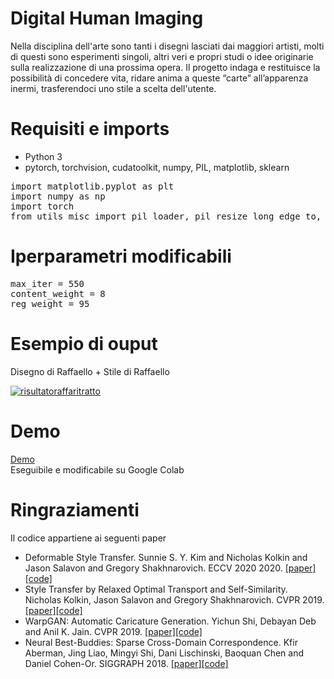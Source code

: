 # Digital Human Imaging


Nella disciplina dell'arte sono tanti i disegni lasciati dai maggiori artisti, molti di questi sono esperimenti singoli, altri veri e propri studi o idee originarie sulla realizzazione di una prossima opera.
Il progetto indaga e restituisce la possibilità di concedere vita, ridare anima a queste “carte” all’apparenza inermi, trasferendoci uno stile a scelta dell'utente.

# Requisiti e imports
<ul>
  <li>Python 3</li>
  <li>pytorch, torchvision, cudatoolkit, numpy, PIL, matplotlib, sklearn</li>
</ul>



<pre>
import matplotlib.pyplot as plt
import numpy as np
import torch
from utils_misc import pil_loader, pil_resize_long_edge_to, pil_to_tensor
</pre>


# Iperparametri modificabili
<pre>
max_iter = 550 
content_weight = 8
reg_weight = 95
</pre>


# Esempio di ouput
Disegno di Raffaello + Stile di Raffaello


<a href="https://ibb.co/k9FXzP1"><img src="https://i.ibb.co/9VjWBdt/risultatoraffaritratto.png" alt="risultatoraffaritratto" border="0"></a>


# Demo

<a href="https://colab.research.google.com/drive/1YgZwq7jPIX-_1qN3aGBdiwnr_377IeXh?usp=sharing">Demo</a>   
Eseguibile e modificabile su Google Colab




# Ringraziamenti
Il codice appartiene ai seguenti paper
<ul>
  <li>Deformable Style Transfer. Sunnie S. Y. Kim and Nicholas Kolkin and Jason Salavon and Gregory Shakhnarovich. ECCV 2020  2020. <a href="https://arxiv.org/abs/2003.11038">[paper]</a> <a href="https://github.com/sunniesuhyoung/DST">[code]</a></li>
  <li>Style Transfer by Relaxed Optimal Transport and Self-Similarity. Nicholas Kolkin, Jason Salavon and Gregory Shakhnarovich. CVPR 2019. <a href="https://arxiv.org/abs/1904.12785v2">[paper]</a><a href="https://github.com/nkolkin13/STROTSS">[code]</a></li>
  <li>WarpGAN: Automatic Caricature Generation. Yichun Shi, Debayan Deb and Anil K. Jain. CVPR 2019. <a href="https://arxiv.org/abs/1811.10100">[paper]</a><a href="https://github.com/seasonSH/WarpGAN">[code]</a></li>
  <li>Neural Best-Buddies: Sparse Cross-Domain Correspondence. Kfir Aberman, Jing Liao, Mingyi Shi, Dani Lischinski, Baoquan Chen and Daniel Cohen-Or. SIGGRAPH 2018. <a href="https://arxiv.org/abs/1805.04140v2">[paper]</a><a href="https://github.com/kfiraberman/neural_best_buddies">[code]</a></li>
  </ul>
